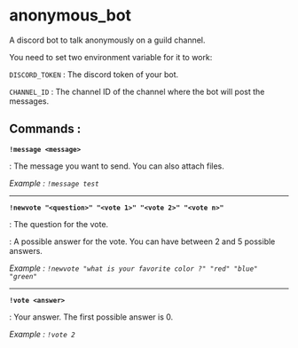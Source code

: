 # anonymous_bot
A discord bot to talk anonymously on a guild channel.


You need to set two environment variable for it to work:

  ```DISCORD_TOKEN``` : The discord token of your bot.

  ```CHANNEL_ID``` : The channel ID of the channel where the bot will post the messages.

## Commands :

**```!message <message>```**

<message> : The message you want to send. You can also attach files.

*Example : ```!message test```*

---

**```!newvote "<question>" "<vote 1>" "<vote 2>" "<vote n>"```**

<question> : The question for the vote.

<vote> : A possible answer for the vote. You can have between 2 and 5 possible answers.

*Example : ```!newvote "what is your favorite color ?" "red" "blue" "green"```*

---


**```!vote <answer>```**

<answer> : Your answer. The first possible answer is 0.

*Example : ```!vote 2```*